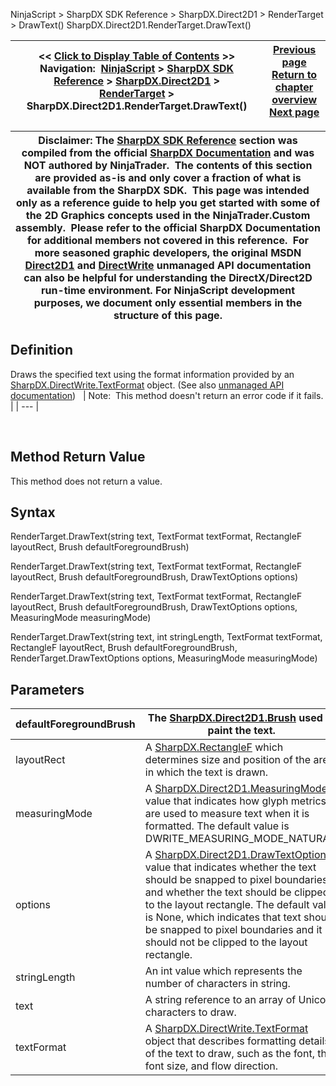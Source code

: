 ﻿
NinjaScript \> SharpDX SDK Reference \> SharpDX.Direct2D1 \> RenderTarget \> DrawText()
SharpDX.Direct2D1\.RenderTarget.DrawText()

| \<\< [Click to Display Table of Contents](sharpdx_direct2d1_rendertarget_drawtext.md) \>\> **Navigation:**     [NinjaScript](ninjascript-1.md) \> [SharpDX SDK Reference](sharpdx_sdk_reference-1.md) \> [SharpDX.Direct2D1](sharpdx_direct2d1-1.md) \> [RenderTarget](sharpdx_direct2d1_rendertarget-1.md) \> SharpDX.Direct2D1\.RenderTarget.DrawText() | [Previous page](sharpdx_direct2d1_rendertarget_drawrectangle-1.md) [Return to chapter overview](sharpdx_direct2d1_rendertarget-1.md) [Next page](sharpdx_direct2d1_rendertarget_drawtextlayout-1.md) |
| --- | --- |

| Disclaimer: The [SharpDX SDK Reference](sharpdx_sdk_reference-1.md) section was compiled from the official [SharpDX Documentation](http://sharpdx.org/) and was NOT authored by NinjaTrader.  The contents of this section are provided as\-is and only cover a fraction of what is available from the SharpDX SDK.  This page was intended only as a reference guide to help you get started with some of the 2D Graphics concepts used in the NinjaTrader.Custom assembly.  Please refer to the official SharpDX Documentation for additional members not covered in this reference.  For more seasoned graphic developers, the original MSDN [Direct2D1](https://msdn.microsoft.com/en-us/library/windows/desktop/dd370990.aspx) and [DirectWrite](https://msdn.microsoft.com/en-us/library/windows/desktop/dd368038.aspx) unmanaged API documentation can also be helpful for understanding the DirectX/Direct2D run\-time environment. For NinjaScript development purposes, we document only essential members in the structure of this page. |
| --- |

## Definition
Draws the specified text using the format information provided by an [SharpDX.DirectWrite.TextFormat](sharpdx_directwrite_textformat-1.md) object.
(See also [unmanaged API documentation](http://msdn.microsoft.com/en-us/library/dd742848.aspx))
 
| Note:  This method doesn't return an error code if it fails. |
| --- |

 
## 
## Method Return Value
This method does not return a value.
 
## Syntax
RenderTarget.DrawText(string text, TextFormat textFormat, RectangleF layoutRect, Brush defaultForegroundBrush)  

RenderTarget.DrawText(string text, TextFormat textFormat, RectangleF layoutRect, Brush defaultForegroundBrush, DrawTextOptions options)  

RenderTarget.DrawText(string text, TextFormat textFormat, RectangleF layoutRect, Brush defaultForegroundBrush, DrawTextOptions options,   MeasuringMode measuringMode)  

RenderTarget.DrawText(string text, int stringLength, TextFormat textFormat, RectangleF layoutRect, Brush defaultForegroundBrush, RenderTarget.DrawTextOptions options, MeasuringMode measuringMode)
## Parameters
| defaultForegroundBrush | The [SharpDX.Direct2D1\.Brush](sharpdx_direct2d1_brush-1.md) used to paint the text. |
| --- | --- |
| layoutRect | A [SharpDX.RectangleF](sharpdx_rectanglef-1.md) which determines size and position of the area in which the text is drawn. |
| measuringMode | A [SharpDX.Direct2D1\.MeasuringMode](sharpdx_direct2d1_measuringmode-1.md) value that indicates how glyph metrics are used to measure text when it is formatted. The default value is DWRITE\_MEASURING\_MODE\_NATURAL. |
| options | A [SharpDX.Direct2D1\.DrawTextOptions](sharpdx_direct2d1_drawtextoptions-1.md) value that indicates whether the text should be snapped to pixel boundaries and whether the text should be clipped to the layout rectangle. The default value is None, which indicates that text should be snapped to pixel boundaries and it should not be clipped to the layout rectangle. |
| stringLength | An int value which represents the number of characters in string. |
| text | A string reference to an array of Unicode characters to draw. |
| textFormat | A [SharpDX.DirectWrite.TextFormat](sharpdx_directwrite_textformat-1.md) object that describes formatting details of the text to draw, such as the font, the font size, and flow direction. |

